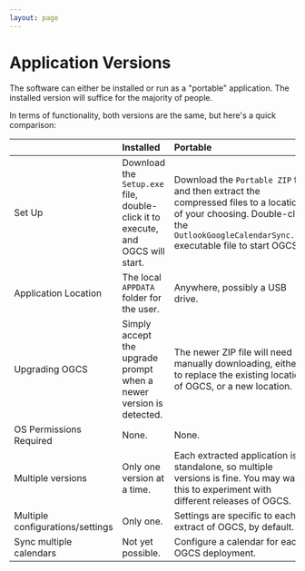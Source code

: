 ```yaml
---
layout: page
---
```

# Application Versions

The software can either be installed or run as a "portable" application. The installed version will suffice for the majority of people. 

In terms of functionality, both versions are the same, but here's a quick comparison:


|  | Installed | Portable |
| :--- | :--- | :--- |
| Set Up | Download the `Setup.exe` file, double-click it to execute, and OGCS will start. | Download the `Portable ZIP` file and then extract the compressed files to a location of your choosing. Double-click the `OutlookGoogleCalendarSync.exe` executable file to start OGCS. |
| Application Location | The local `APPDATA` folder for the user. | Anywhere, possibly a USB drive. |
| Upgrading OGCS | Simply accept the upgrade prompt when a newer version is detected. | The newer ZIP file will need manually downloading, either to replace the existing location of OGCS, or a new location. |
| OS Permissions Required | None. | None. |
| Multiple versions | Only one version at a time. | Each extracted application is standalone, so multiple versions is fine. You may want this to experiment with different releases of OGCS. |
| Multiple configurations/settings | Only one. | Settings are specific to each extract of OGCS, by default. |
| Sync multiple calendars | Not yet possible. | Configure a calendar for each OGCS deployment. |
